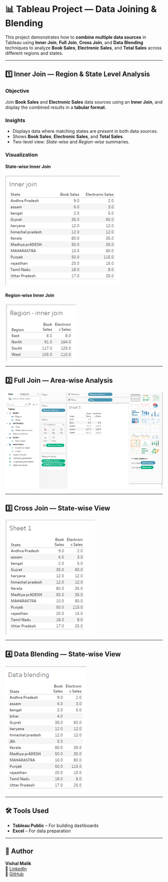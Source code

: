 # 📊 Tableau Project — Data Joining & Blending  

This project demonstrates how to **combine multiple data sources** in Tableau using **Inner Join**, **Full Join**, **Cross Join**, and **Data Blending** techniques to analyze **Book Sales**, **Electronic Sales**, and **Total Sales** across different regions and states.  

---

## 1️⃣ Inner Join — Region & State Level Analysis  

### Objective  
Join **Book Sales** and **Electronic Sales** data sources using an **Inner Join**, and display the combined results in a **tabular format**.  

### Insights  
- Displays data where matching states are present in both data sources.  
- Shows **Book Sales**, **Electronic Sales**, and **Total Sales**.  
- Two-level view: *State-wise* and *Region-wise* summaries.  

### Visualization  

#### State-wise Inner Join  
![Inner Join State Level](images/Screenshot%202025-10-30%20142904.png)

#### Region-wise Inner Join  
![Inner Join Region Level](images/Screenshot%202025-10-30%20142917.png)

---

## 2️⃣ Full Join — Area-wise Analysis  
![Full Join Area Level](images/Screenshot%202025-10-30%20141751.png)

---

## 3️⃣ Cross Join — State-wise View  
![Cross Join State Level](images/Screenshot%202025-10-30%20150656.png)

---

## 4️⃣ Data Blending — State-wise View  
![Data Blending State Level](images/Screenshot%202025-10-30%20154238.png)

---


## 🛠️ Tools Used  

- **Tableau Public** – For building dashboards  
- **Excel** – For data preparation  

---

## 👤 Author  
**Vishal Malik**  
🔗 [LinkedIn](https://www.linkedin.com/in/vishalmalik18/)  
🔗 [GitHub](https://github.com/vishalmalik18)

